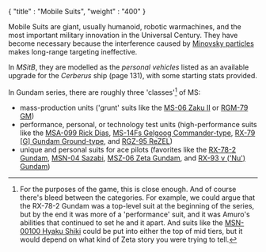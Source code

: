 {
  "title" : "Mobile Suits",
  "weight" : "400"
}

Mobile Suits are giant, usually humanoid, robotic warmachines, and the most
important military innovation in the Universal Century. They have become
necessary because the interference caused by [Minovsky
particles](http://gundam.wikia.com/wiki/Gundam_Wiki%3ATechnology#The_Minovsky_Particle)
makes long-range targeting ineffective.

In _MSitB_, they are modelled as the _personal vehicles_ listed as an available
upgrade for the _Cerberus_ ship (page 131), with some starting stats provided.

In Gundam series, there are roughly three 'classes'[^1] of MS:

- mass-production units ('grunt' suits like the [MS-06 Zaku
II](http://gundam.wikia.com/wiki/MS-06_Zaku_II) or [RGM-79 GM](http://gundam.wikia.com/wiki/RGM-79_GM))
- performance, personal, or technology test units (high-performance suits like the [MSA-099
Rick Dias](http://gundam.wikia.com/wiki/Rick_Dias), [MS-14Fs Gelgoog
Commander-type](http://gundam.wikia.com/wiki/MS-14Fs_Gelgoog_Marine_Commander_Type),
[RX-79 [G] Gundam
Ground-type](http://gundam.wikia.com/wiki/RX-79%EF%BC%BBG%EF%BC%BD_Gundam_Ground_Type),
and [RGZ-95 ReZEL](http://gundam.wikia.com/wiki/Rezel))
- unique and personal suits for ace pilots (favorites like the
[RX-78-2 Gundam](http://gundam.wikia.com/wiki/RX-78-2_Gundam), [MSN-04
Sazabi](http://gundam.wikia.com/wiki/MSN-04_Sazabi), [MSZ-06 Zeta
Gundam](http://gundam.wikia.com/wiki/MSZ-006_Zeta_Gundam), and [RX-93 ν ('Nu')
Gundam](http://gundam.wikia.com/wiki/RX-93_%CE%BD_Gundam))


[^1]: For the purposes of the game, this is close enough. And of course there's bleed between the categories. For example, we could argue that the RX-78-2 Gundam was a top-level suit at the beginning of the series, but by the end it was more of a 'performance' suit, and it was Amuro's abilities that continued to set he and it apart. And suits like the [MSN-00100 Hyaku Shiki](http://gundam.wikia.com/wiki/MSN-00100_Hyaku_Shiki) could be put into either the top of mid tiers, but it would depend on what kind of Zeta story you were trying to tell.
